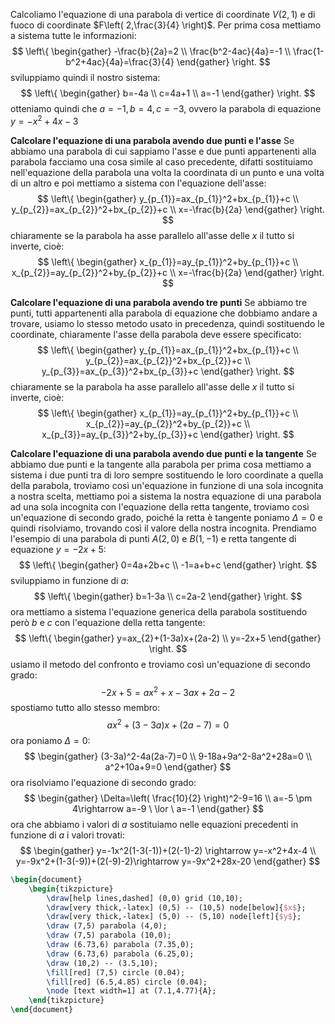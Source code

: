 Calcoliamo l'equazione di una parabola di vertice di coordinate $V(2,1)$ e di fuoco di coordinate $F\left( 2,\frac{3}{4} \right)$.
Per prima cosa mettiamo a sistema tutte le informazioni:
$$
\left\{
\begin{gather}
-\frac{b}{2a}=2 \\
\frac{b^2-4ac}{4a}=-1 \\
\frac{1-b^2+4ac}{4a}=\frac{3}{4}
\end{gather}
\right.
$$
sviluppiamo quindi il nostro sistema:
$$
\left\{
\begin{gather}
b=-4a \\
c=4a+1 \\
a=-1
\end{gather}
\right.
$$
otteniamo quindi che $a=-1,b=4,c=-3$, ovvero la parabola di equazione $y=-x^2+4x-3$

**Calcolare l'equazione di una parabola avendo due punti e l'asse**
Se abbiamo una parabola di cui sappiamo l'asse e due punti appartenenti alla parabola facciamo una cosa simile al caso precedente, difatti sostituiamo nell'equazione della parabola una volta la coordinata di un punto e una volta di un altro e poi mettiamo a sistema con l'equazione dell'asse:
$$
\left\{
\begin{gather}
y_{p_{1}}=ax_{p_{1}}^2+bx_{p_{1}}+c \\
y_{p_{2}}=ax_{p_{2}}^2+bx_{p_{2}}+c \\
x=-\frac{b}{2a}
\end{gather}
\right.
$$
chiaramente se la parabola ha asse parallelo all'asse delle $x$ il tutto si inverte, cioè:
$$
\left\{
\begin{gather}
x_{p_{1}}=ay_{p_{1}}^2+by_{p_{1}}+c \\
x_{p_{2}}=ay_{p_{2}}^2+by_{p_{2}}+c \\
x=-\frac{b}{2a}
\end{gather}
\right.
$$

**Calcolare l'equazione di una parabola avendo tre punti**
Se abbiamo tre punti, tutti appartenenti alla parabola di equazione che dobbiamo andare a trovare, usiamo lo stesso metodo usato in precedenza, quindi sostituendo le coordinate, chiaramente l'asse della parabola deve essere specificato:
$$
\left\{
\begin{gather}
y_{p_{1}}=ax_{p_{1}}^2+bx_{p_{1}}+c \\
y_{p_{2}}=ax_{p_{2}}^2+bx_{p_{2}}+c \\
y_{p_{3}}=ax_{p_{3}}^2+bx_{p_{3}}+c
\end{gather}
\right.
$$
chiaramente se la parabola ha asse parallelo all'asse delle $x$ il tutto si inverte, cioè:
$$
\left\{
\begin{gather}
x_{p_{1}}=ay_{p_{1}}^2+by_{p_{1}}+c \\
x_{p_{2}}=ay_{p_{2}}^2+by_{p_{2}}+c \\
x_{p_{3}}=ay_{p_{3}}^2+by_{p_{3}}+c
\end{gather}
\right.
$$

**Calcolare l'equazione di una parabola avendo due punti e la tangente**
Se abbiamo due punti e la tangente alla parabola per prima cosa mettiamo a sistema i due punti tra di loro sempre sostituendo le loro coordinate a quella della parabola, troviamo così un'equazione in funzione di una sola incognita a nostra scelta, mettiamo poi a sistema la nostra equazione di una parabola ad una sola incognita con l'equazione della retta tangente, troviamo così un'equazione di secondo grado, poiché la retta è tangente poniamo $\Delta=0$ e quindi risolviamo, trovando così il valore della nostra incognita. Prendiamo l'esempio di una parabola di punti $A(2,0)$ e $B(1,-1)$ e retta tangente di equazione $y=-2x+5$:
$$
\left\{
\begin{gather}
0=4a+2b+c \\
-1=a+b+c
\end{gather}
\right.
$$
sviluppiamo in funzione di $a$:
$$
\left\{
\begin{gather}
b=1-3a \\
c=2a-2
\end{gather}
\right.
$$
ora mettiamo a sistema l'equazione generica della parabola sostituendo però $b$ e $c$ con l'equazione della retta tangente:
$$
\left\{
\begin{gather}
y=ax_{2}+(1-3a)x+(2a-2) \\
y=-2x+5
\end{gather}
\right.
$$
usiamo il metodo del confronto e troviamo così un'equazione di secondo grado:
$$
-2x+5=ax^2+x-3ax+2a-2
$$
spostiamo tutto allo stesso membro:
$$
ax^2+(3-3a)x+(2a-7)=0
$$
ora poniamo $\Delta=0$:
$$
\begin{gather}
(3-3a)^2-4a(2a-7)=0 \\
9-18a+9a^2-8a^2+28a=0 \\
a^2+10a+9=0
\end{gather}
$$
ora risolviamo l'equazione di secondo grado:
$$
\begin{gather}
\Delta=\left( \frac{10}{2} \right)^2-9=16 \\
a=-5 \pm 4\rightarrow a=-9 \ \lor \ a=-1
\end{gather}
$$
ora che abbiamo i valori di $a$ sostituiamo nelle equazioni precedenti in funzione di $a$ i valori trovati:
$$
\begin{gather}
y=-1x^2(1-3(-1))+(2(-1)-2) \rightarrow y=-x^2+4x-4 \\
y=-9x^2+(1-3(-9))+(2(-9)-2)\rightarrow y=-9x^2+28x-20
\end{gather}
$$
```tikz
\begin{document}
	\begin{tikzpicture}
		\draw[help lines,dashed] (0,0) grid (10,10);
		\draw[very thick,-latex] (0,5) -- (10,5) node[below]{$x$};
		\draw[very thick,-latex] (5,0) -- (5,10) node[left]{$y$};
		\draw (7,5) parabola (4,0);
		\draw (7,5) parabola (10,0);
		\draw (6.73,6) parabola (7.35,0);
		\draw (6.73,6) parabola (6.25,0);
		\draw (10,2) -- (3.5,10);
		\fill[red] (7,5) circle (0.04);
		\fill[red] (6.5,4.85) circle (0.04);
		\node [text width=1] at (7.1,4.77){A};
	\end{tikzpicture}
\end{document}
```
